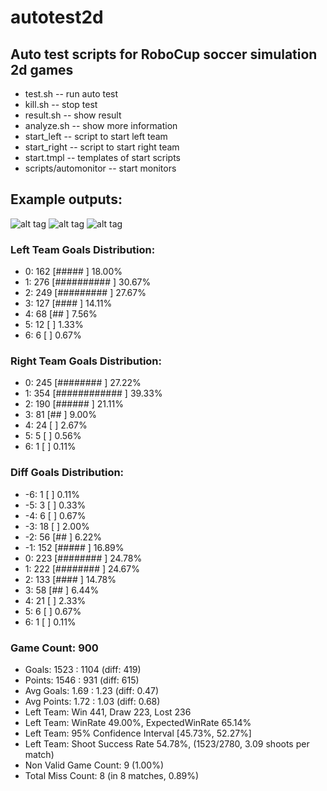 # autotest2d
## Auto test scripts for RoboCup soccer simulation 2d games 

* test.sh -- run auto test
* kill.sh -- stop test
* result.sh -- show result
* analyze.sh -- show more information
* start\_left -- script to start left team
* start\_right -- script to start right team
* start.tmpl -- templates of start scripts
* scripts/automonitor -- start monitors

## Example outputs:

![alt tag](http://github.com/aijunbai/autotest2d/blob/master/examples/output.png "Output")
![alt tag](http://github.com/aijunbai/autotest2d/blob/master/examples/curve.png "Game Curve")
![alt tag](http://github.com/aijunbai/autotest2d/blob/master/examples/score.png "Score Map")

### Left Team Goals Distribution:
*   0:   162 \[#####                            \] 18.00%
*   1:   276 \[##########                       \] 30.67%
*   2:   249 \[#########                        \] 27.67%
*   3:   127 \[####                             \] 14.11%
*   4:    68 \[##                               \]  7.56%
*   5:    12 \[                                 \]  1.33%
*   6:     6 \[                                 \]  0.67%

### Right Team Goals Distribution:
*   0:   245 \[########                         \] 27.22%
*   1:   354 \[############                     \] 39.33%
*   2:   190 \[######                           \] 21.11%
*   3:    81 \[##                               \]  9.00%
*   4:    24 \[                                 \]  2.67%
*   5:     5 \[                                 \]  0.56%
*   6:     1 \[                                 \]  0.11%

### Diff Goals Distribution:
*  -6:     1 \[                                 \]  0.11%
*  -5:     3 \[                                 \]  0.33%
*  -4:     6 \[                                 \]  0.67%
*  -3:    18 \[                                 \]  2.00%
*  -2:    56 \[##                               \]  6.22%
*  -1:   152 \[#####                            \] 16.89%
*   0:   223 \[########                         \] 24.78%
*   1:   222 \[########                         \] 24.67%
*   2:   133 \[####                             \] 14.78%
*   3:    58 \[##                               \]  6.44%
*   4:    21 \[                                 \]  2.33%
*   5:     6 \[                                 \]  0.67%
*   6:     1 \[                                 \]  0.11%

### Game Count: 900
* Goals: 1523 : 1104 (diff: 419)
* Points: 1546 : 931 (diff: 615)
* Avg Goals: 1.69 : 1.23 (diff: 0.47)
* Avg Points: 1.72 : 1.03 (diff: 0.68)
* Left Team: Win 441, Draw 223, Lost 236
* Left Team: WinRate 49.00%, ExpectedWinRate 65.14%
* Left Team: 95% Confidence Interval \[45.73%, 52.27%\]
* Left Team: Shoot Success Rate 54.78%, (1523/2780, 3.09 shoots per match)
* Non Valid Game Count: 9 (1.00%)
* Total Miss Count: 8 (in 8 matches, 0.89%)

